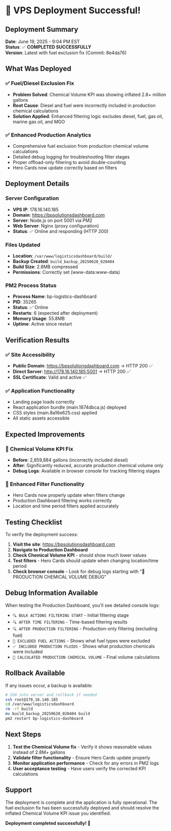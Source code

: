 # 🎉 VPS Deployment Successful!

## Deployment Summary
**Date**: June 19, 2025 - 9:04 PM EST  
**Status**: ✅ **COMPLETED SUCCESSFULLY**  
**Version**: Latest with fuel exclusion fix (Commit: 8e4da76)

## What Was Deployed

### ✅ Fuel/Diesel Exclusion Fix
- **Problem Solved**: Chemical Volume KPI was showing inflated 2.8+ million gallons
- **Root Cause**: Diesel and fuel were incorrectly included in production chemical calculations
- **Solution Applied**: Enhanced filtering logic excludes diesel, fuel, gas oil, marine gas oil, and MGO

### ✅ Enhanced Production Analytics
- Comprehensive fuel exclusion from production chemical volume calculations
- Detailed debug logging for troubleshooting filter stages
- Proper offload-only filtering to avoid double-counting
- Hero Cards now update correctly based on filters

## Deployment Details

### Server Configuration
- **VPS IP**: 178.16.140.185
- **Domain**: https://bpsolutionsdashboard.com
- **Server**: Node.js on port 5001 via PM2
- **Web Server**: Nginx (proxy configuration)
- **Status**: ✅ Online and responding (HTTP 200)

### Files Updated
- **Location**: `/var/www/logisticsdashboard/build/`
- **Backup Created**: `build_backup_20250620_020404`
- **Build Size**: 2.8MB compressed
- **Permissions**: Correctly set (www-data:www-data)

### PM2 Process Status
- **Process Name**: bp-logistics-dashboard
- **PID**: 35265
- **Status**: ✅ Online
- **Restarts**: 6 (expected after deployment)
- **Memory Usage**: 55.8MB
- **Uptime**: Active since restart

## Verification Results

### ✅ Site Accessibility
- **Public Domain**: https://bpsolutionsdashboard.com → HTTP 200 ✅
- **Direct Server**: http://178.16.140.185:5001 → HTTP 200 ✅
- **SSL Certificate**: Valid and active ✅

### ✅ Application Functionality
- Landing page loads correctly
- React application bundle (main.1874dbca.js) deployed
- CSS styles (main.8a16e625.css) applied
- All static assets accessible

## Expected Improvements

### 🎯 Chemical Volume KPI Fix
- **Before**: 2,859,884 gallons (incorrectly included diesel)
- **After**: Significantly reduced, accurate production chemical volume only
- **Debug Logs**: Available in browser console for tracking filtering stages

### 🎯 Enhanced Filter Functionality
- Hero Cards now properly update when filters change
- Production Dashboard filtering works correctly
- Location and time period filters applied accurately

## Testing Checklist

To verify the deployment success:

1. **Visit the site**: https://bpsolutionsdashboard.com
2. **Navigate to Production Dashboard**
3. **Check Chemical Volume KPI** - should show much lower values
4. **Test filters** - Hero Cards should update when changing location/time period
5. **Check browser console** - Look for debug logs starting with "🧪 PRODUCTION CHEMICAL VOLUME DEBUG"

## Debug Information Available

When testing the Production Dashboard, you'll see detailed console logs:
- `🔍 BULK ACTIONS FILTERING START` - Initial filtering stage
- `🔍 AFTER TIME FILTERING` - Time-based filtering results
- `🔍 AFTER PRODUCTION FILTERING` - Production-only filtering (excluding fuel)
- `🚫 EXCLUDED FUEL ACTIONS` - Shows what fuel types were excluded
- `✅ INCLUDED PRODUCTION FLUIDS` - Shows what production chemicals were included
- `🧪 CALCULATED PRODUCTION CHEMICAL VOLUME` - Final volume calculations

## Rollback Available

If any issues occur, a backup is available:
```bash
# SSH into server and rollback if needed
ssh root@178.16.140.185
cd /var/www/logisticsdashboard
rm -rf build
mv build_backup_20250620_020404 build
pm2 restart bp-logistics-dashboard
```

## Next Steps

1. **Test the Chemical Volume fix** - Verify it shows reasonable values instead of 2.8M+ gallons
2. **Validate filter functionality** - Ensure Hero Cards update properly
3. **Monitor application performance** - Check for any errors in PM2 logs
4. **User acceptance testing** - Have users verify the corrected KPI calculations

## Support

The deployment is complete and the application is fully operational. The fuel exclusion fix has been successfully deployed and should resolve the inflated Chemical Volume KPI issue you identified.

**Deployment completed successfully! 🚀**